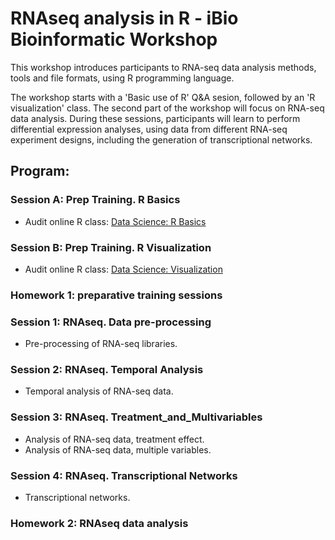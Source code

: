 # RNAseq analysis in R - iBio Bioinformatic Workshop

This workshop introduces participants to RNA-seq data analysis methods, tools and file formats, using R programming language.
 
The workshop starts with a 'Basic use of R' Q&A sesion, followed by an 'R visualization' class. The second part of the workshop will focus on RNA-seq data analysis. During these sessions, participants will learn to perform differential expression analyses, using data from different RNA-seq experiment designs, including the generation of transcriptional networks.   
 
## Program:
 
### Session A: Prep Training. R Basics
- Audit online R class: [Data Science: R Basics](https://courses.edx.org/courses/course-v1:HarvardX+PH125.1x+1T2020/course/)
 
### Session B: Prep Training. R Visualization
- Audit online R class: [Data Science: Visualization](https://courses.edx.org/courses/course-v1:HarvardX+PH125.2x+1T2020/course/)

### Homework 1: preparative training sessions
 
### Session 1: RNAseq. Data pre-processing
- Pre-processing of RNA-seq libraries.

### Session 2: RNAseq. Temporal Analysis
- Temporal analysis of RNA-seq data.
 
### Session 3: RNAseq. Treatment_and_Multivariables
- Analysis of RNA-seq data, treatment effect.
- Analysis of RNA-seq data, multiple variables.
 
### Session 4: RNAseq. Transcriptional Networks
- Transcriptional networks.

### Homework 2: RNAseq data analysis
